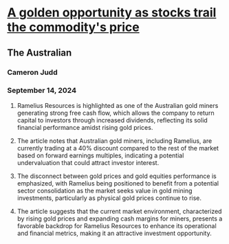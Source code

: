 # [A golden opportunity as stocks trail the commodity's price](https://advance.lexis.com/api/document?collection=news&id=urn:contentItem:6CYK-CF11-F0JP-W112-00000-00&context=1519360)
## The Australian
### Cameron Judd
### September 14, 2024

1. Ramelius Resources is highlighted as one of the Australian gold miners generating strong free cash flow, which allows the company to return capital to investors through increased dividends, reflecting its solid financial performance amidst rising gold prices.

2. The article notes that Australian gold miners, including Ramelius, are currently trading at a 40% discount compared to the rest of the market based on forward earnings multiples, indicating a potential undervaluation that could attract investor interest.

3. The disconnect between gold prices and gold equities performance is emphasized, with Ramelius being positioned to benefit from a potential sector consolidation as the market seeks value in gold mining investments, particularly as physical gold prices continue to rise.

4. The article suggests that the current market environment, characterized by rising gold prices and expanding cash margins for miners, presents a favorable backdrop for Ramelius Resources to enhance its operational and financial metrics, making it an attractive investment opportunity.